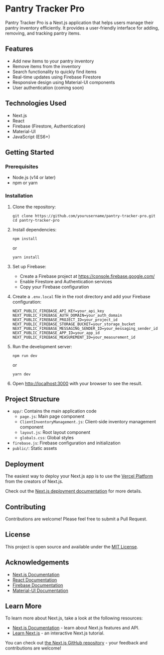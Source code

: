# Pantry Tracker Pro

Pantry Tracker Pro is a Next.js application that helps users manage their pantry inventory efficiently. It provides a user-friendly interface for adding, removing, and tracking pantry items.

## Features

- Add new items to your pantry inventory
- Remove items from the inventory
- Search functionality to quickly find items
- Real-time updates using Firebase Firestore
- Responsive design using Material-UI components
- User authentication (coming soon)

## Technologies Used

- Next.js
- React
- Firebase (Firestore, Authentication)
- Material-UI
- JavaScript (ES6+)

## Getting Started

### Prerequisites

- Node.js (v14 or later)
- npm or yarn

### Installation

1. Clone the repository:
   ```
   git clone https://github.com/yourusername/pantry-tracker-pro.git
   cd pantry-tracker-pro
   ```

2. Install dependencies:
   ```
   npm install
   ```
   or
   ```
   yarn install
   ```

3. Set up Firebase:
   - Create a Firebase project at https://console.firebase.google.com/
   - Enable Firestore and Authentication services
   - Copy your Firebase configuration

4. Create a `.env.local` file in the root directory and add your Firebase configuration:
   ```
   NEXT_PUBLIC_FIREBASE_API_KEY=your_api_key
   NEXT_PUBLIC_FIREBASE_AUTH_DOMAIN=your_auth_domain
   NEXT_PUBLIC_FIREBASE_PROJECT_ID=your_project_id
   NEXT_PUBLIC_FIREBASE_STORAGE_BUCKET=your_storage_bucket
   NEXT_PUBLIC_FIREBASE_MESSAGING_SENDER_ID=your_messaging_sender_id
   NEXT_PUBLIC_FIREBASE_APP_ID=your_app_id
   NEXT_PUBLIC_FIREBASE_MEASUREMENT_ID=your_measurement_id
   ```

5. Run the development server:
   ```
   npm run dev
   ```
   or
   ```
   yarn dev
   ```

6. Open [http://localhost:3000](http://localhost:3000) with your browser to see the result.

## Project Structure

- `app/`: Contains the main application code
  - `page.js`: Main page component
  - `ClientInventoryManagement.js`: Client-side inventory management component
  - `layout.js`: Root layout component
  - `globals.css`: Global styles
- `firebase.js`: Firebase configuration and initialization
- `public/`: Static assets

## Deployment

The easiest way to deploy your Next.js app is to use the [Vercel Platform](https://vercel.com/new?utm_medium=default-template&filter=next.js&utm_source=create-next-app&utm_campaign=create-next-app-readme) from the creators of Next.js.

Check out the [Next.js deployment documentation](https://nextjs.org/docs/deployment) for more details.

## Contributing

Contributions are welcome! Please feel free to submit a Pull Request.

## License

This project is open source and available under the [MIT License](LICENSE).

## Acknowledgements

- [Next.js Documentation](https://nextjs.org/docs)
- [React Documentation](https://reactjs.org/docs/getting-started.html)
- [Firebase Documentation](https://firebase.google.com/docs)
- [Material-UI Documentation](https://mui.com/getting-started/usage/)

## Learn More

To learn more about Next.js, take a look at the following resources:

- [Next.js Documentation](https://nextjs.org/docs) - learn about Next.js features and API.
- [Learn Next.js](https://nextjs.org/learn) - an interactive Next.js tutorial.

You can check out [the Next.js GitHub repository](https://github.com/vercel/next.js/) - your feedback and contributions are welcome!
